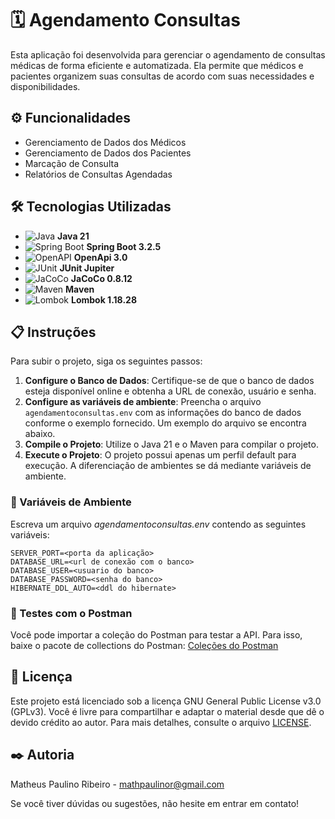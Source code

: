 # 🗓️ Agendamento Consultas

Esta aplicação foi desenvolvida para gerenciar o agendamento de consultas médicas de forma eficiente e automatizada. Ela permite que médicos e pacientes organizem suas consultas de acordo com suas necessidades e disponibilidades.

## ⚙️ Funcionalidades

- Gerenciamento de Dados dos Médicos
- Gerenciamento de Dados dos Pacientes
- Marcação de Consulta
- Relatórios de Consultas Agendadas

## 🛠️ Tecnologias Utilizadas

- ![Java](https://img.shields.io/badge/Java-21-007396?style=flat&logo=java&logoColor=white) **Java 21**
- ![Spring Boot](https://img.shields.io/badge/Spring%20Boot-3.2.5-6DB33F?style=flat&logo=spring-boot&logoColor=white) **Spring Boot 3.2.5**
- ![OpenAPI](https://img.shields.io/badge/OpenAPI-3.0-6BA539?style=flat&logo=openapi-initiative&logoColor=white) **OpenApi 3.0**
- ![JUnit](https://img.shields.io/badge/JUnit-Jupiter-25A162?style=flat&logo=junit5&logoColor=white) **JUnit Jupiter**
- ![JaCoCo](https://img.shields.io/badge/JaCoCo-0.8.12-B07C30?style=flat&logo=java&logoColor=white) **JaCoCo 0.8.12**
- ![Maven](https://img.shields.io/badge/Maven-3.8.4-C71A36?style=flat&logo=apache-maven&logoColor=white) **Maven**
- ![Lombok](https://img.shields.io/badge/Lombok-1.18.28-AD1C16?style=flat&logo=lombok&logoColor=white) **Lombok 1.18.28**


## 📋 Instruções

Para subir o projeto, siga os seguintes passos:

1. **Configure o Banco de Dados**: Certifique-se de que o banco de dados esteja disponível online e obtenha a URL de conexão, usuário e senha.
2. **Configure as variáveis de ambiente**: Preencha o arquivo `agendamentoconsultas.env` com as informações do banco de dados conforme o exemplo fornecido. Um exemplo do arquivo se encontra abaixo.
3. **Compile o Projeto**: Utilize o Java 21 e o Maven para compilar o projeto.
4. **Execute o Projeto**: O projeto possui apenas um perfil default para execução. A diferenciação de ambientes se dá mediante variáveis de ambiente.

### 📄 Variáveis de Ambiente

Escreva um arquivo *agendamentoconsultas.env* contendo as seguintes variáveis:

```env
SERVER_PORT=<porta da aplicação>
DATABASE_URL=<url de conexão com o banco>
DATABASE_USER=<usuario do banco>
DATABASE_PASSWORD=<senha do banco>
HIBERNATE_DDL_AUTO=<ddl do hibernate>
```

### 🧪 Testes com o Postman

Você pode importar a coleção do Postman para testar a API. Para isso, baixe o pacote de collections do Postman: [Coleções do Postman](./postman)

## 📜 Licença

Este projeto está licenciado sob a licença GNU General Public License v3.0 (GPLv3). Você é livre para compartilhar e adaptar o material desde que dê o devido crédito ao autor. Para mais detalhes, consulte o arquivo [LICENSE](LICENSE).

## ✒️ Autoria

Matheus Paulino Ribeiro - <mathpaulinor@gmail.com>

Se você tiver dúvidas ou sugestões, não hesite em entrar em contato!
